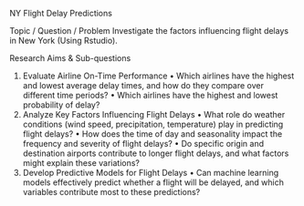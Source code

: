 NY Flight Delay Predictions

Topic / Question / Problem
Investigate the factors influencing flight delays in New York (Using Rstudio).

Research Aims & Sub-questions
1. Evaluate Airline On-Time Performance
• Which airlines have the highest and lowest average delay times, and how do they compare over different
time periods?
• Which airlines have the highest and lowest probability of delay?
2. Analyze Key Factors Influencing Flight Delays
• What role do weather conditions (wind speed, precipitation, temperature) play in predicting flight
delays?
• How does the time of day and seasonality impact the frequency and severity of flight delays?
• Do specific origin and destination airports contribute to longer flight delays, and what factors might
explain these variations?
3. Develop Predictive Models for Flight Delays
• Can machine learning models effectively predict whether a flight will be delayed, and which variables
contribute most to these predictions?
